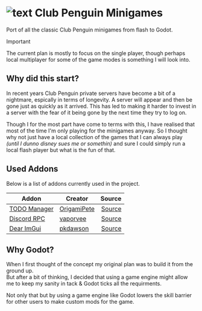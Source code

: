# ![text][logo] Club Penguin Minigames

Port of all the classic Club Penguin minigames from flash to Godot.  

> [!IMPORTANT]
> The current plan is mostly to focus on the single player, though perhaps local multiplayer for some of the game modes is something I will look into.

## Why did this start?

In recent years Club Penguin private servers have become a bit of a nightmare, espically in terms of longevity. A server will appear and then be gone just as quickly as it arrived. This has led to making it harder to invest in a server with the fear of it being gone by the next time they try to log on.

Though I for the most part have come to terms with this, I have realised that most of the time I'm only playing for the minigames anyway. So I thought why not just have a local collection of the games that I can always play *(until I dunno disney sues me or somethin)* and sure I could simply run a local flash player but what is the fun of that.

## Used Addons

Below is a list of addons currently used in the project.

| Addon                  | Creator               | Source            |
| ---------------------- | --------------------- | ----------------: |
| [TODO Manager][TODO-L] | [OrigamiPete][TODO-C] | [Source][TODO-S]  |
| [Discord RPC][RPC-L]   | [vaporvee][RPC-C]     | [Source][RPC-S]   |
| [Dear ImGui][IMGUI-L]  | [pkdawson][IMGUI-C]   | [Source][IMGUI-S] |

## Why Godot?

When I first thought of the concept my original plan was to build it from the ground up.  
But after a bit of thinking, I decided that using a game engine might allow me to keep my sanity in tack & Godot ticks all the requirments.  

Not only that but by using a game engine like Godot lowers the skill barrier for other users to make custom mods for the game.

<!-- Below are refs for all the links to keep this looking kinda clean -->

[logo]: https://github.com/user-attachments/assets/45c5f492-0532-4ad3-ada2-15ae38b5559a

[TODO-L]: https://godotengine.org/asset-library/asset/1327
[TODO-C]: https://godotengine.org/asset-library/asset?user=OrigamiPete
[TODO-S]: https://github.com/OrigamiDev-Pete/TODO_Manager

[RPC-L]: https://godotengine.org/asset-library/asset/1968
[RPC-C]: https://godotengine.org/asset-library/asset?user=vaporvee
[RPC-S]: https://github.com/vaporvee/discord-rpc-godot

[IMGUI-L]: https://godotengine.org/asset-library/asset/2985
[IMGUI-C]: https://godotengine.org/asset-library/asset?user=pkdawson
[IMGUI-S]: https://github.com/pkdawson/imgui-godot
